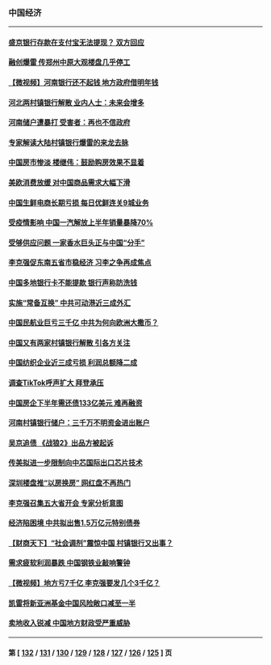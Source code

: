### 中国经济
---
#### [盛京银行存款在支付宝无法提现？ 双方回应](../../pages/ncid283/n13778904.md) 
#### [融创爆雷 传郑州中原大观楼盘几乎停工](../../pages/ncid283/n13778855.md) 
#### [【微视频】河南银行还不起钱 地方政府借明年钱](../../pages/ncid283/n13778575.md) 
#### [河北两村镇银行解散 业内人士：未来会增多](../../pages/ncid283/n13778467.md) 
#### [河南储户遭暴打 受害者：再也不信政府](../../pages/ncid283/n13778457.md) 
#### [专家解读大陆村镇银行爆雷的来龙去脉](../../pages/ncid283/n13778412.md) 
#### [中国房市惨淡 楼继伟：鼓励购房效果不显着](../../pages/ncid283/n13778374.md) 
#### [美欧消费放缓 对中国商品需求大幅下滑](../../pages/ncid283/n13778291.md) 
#### [中国生鲜电商长期亏损 每日优鲜连关9城业务](../../pages/ncid283/n13777951.md) 
#### [受疫情影响 中国一汽解放上半年销量暴降70%](../../pages/ncid283/n13777835.md) 
#### [受够供应问题 一家香水巨头正与中国“分手”](../../pages/ncid283/n13777894.md) 
#### [李克强促东南五省市稳经济 习李之争再成焦点](../../pages/ncid283/n13777753.md) 
#### [中国多地银行卡不能提款 银行声称防洗钱](../../pages/ncid283/n13777471.md) 
#### [实施“常备互换” 中共可动港近三成外汇](../../pages/ncid283/n13777440.md) 
#### [中国民航业巨亏三千亿 中共为何向欧洲大撒币？](../../pages/ncid283/n13777343.md) 
#### [中国又有两家村镇银行解散 引各方关注](../../pages/ncid283/n13777317.md) 
#### [中国纺织企业近三成亏损 利润总额降二成](../../pages/ncid283/n13777266.md) 
#### [调查TikTok呼声扩大 拜登承压](../../pages/ncid283/n13777106.md) 
#### [中国房企下半年需还债133亿美元 难再融资](../../pages/ncid283/n13776986.md) 
#### [河南村镇银行储户：三千万不明资金进出账户](../../pages/ncid283/n13776876.md) 
#### [吴京追债 《战狼2》出品方被起诉](../../pages/ncid283/n13776671.md) 
#### [传美拟进一步限制向中芯国际出口芯片技术](../../pages/ncid283/n13776630.md) 
#### [深圳楼盘推“以房换房” 网红盘不再热门](../../pages/ncid283/n13776157.md) 
#### [李克强召集五大省开会 专家分析意图](../../pages/ncid283/n13776215.md) 
#### [经济陷困境 中共拟出售1.5万亿元特别债券](../../pages/ncid283/n13776080.md) 
#### [【财商天下】“社会调剂”震惊中国 村镇银行又出事？](../../pages/ncid283/n13775860.md) 
#### [需求疲软利润暴跌 中国钢铁业敲响警钟](../../pages/ncid283/n13775851.md) 
#### [【微视频】地方亏7千亿 李克强要发几个3千亿？](../../pages/ncid283/n13775772.md) 
#### [凯雷将新亚洲基金中国风险敞口减至一半](../../pages/ncid283/n13775841.md) 
#### [卖地收入锐减 中国地方财政受严重威胁](../../pages/ncid283/n13775526.md) 

---
#### 第 [ [132](./132.md) / [131](./131.md) / [130](./130.md) / [129](./129.md) / [128](./128.md) / [127](./127.md) / [126](./126.md) / [125](./125.md) ] 页
